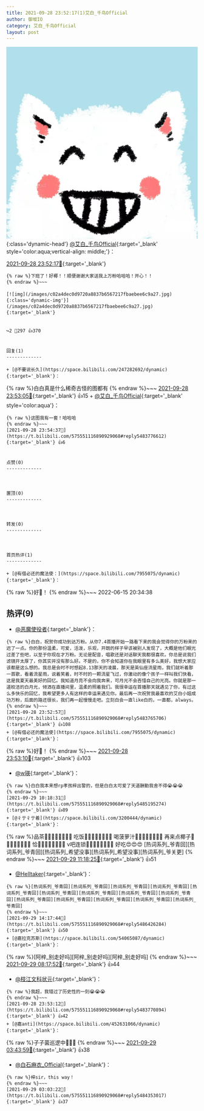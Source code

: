 ```yaml
---
title: 2021-09-28 23:52:17(1)艾白_千鸟Official
author: 御坂IO
category: 艾白_千鸟Official
layout: post
---
```


![img](/images/9ae8b9445fd0665cc014d9080156a45271be73c6.jpg){:class='dynamic-head'}
[@艾白_千鸟Official](https://space.bilibili.com/334537711/dynamic){:target='_blank' style='color:aqua;vertical-align: middle;'}：

[2021-09-28 23:52:17🔗](https://t.bilibili.com/575551116890929068){:target='_blank'}

~~~
{% raw %}下班了！好椰！！顺便谢谢大家送我上万粉哈哈哈！开心！！
{% endraw %}~~~

[![img](/images/c02a4dec0d9720a8837b6567217fbaebee6c9a27.jpg){:class='dynamic-img'}](/images/c02a4dec0d9720a8837b6567217fbaebee6c9a27.jpg){:target='_blank'}


↪️2 💬297 👍370


回复(1)
-------------

+ [@不要说长久](https://space.bilibili.com/247282692/dynamic){:target='_blank'}：
~~~
{% raw %}白白真是什么稀奇古怪的图都有
{% endraw %}~~~
[2021-09-28 23:53:05🔗](https://t.bilibili.com/575551116890929068#reply5483770647){:target='_blank'} 👍15
    + [@艾白_千鸟Official](https://space.bilibili.com/334537711/dynamic){:target='_blank' style='color:aqua'}：
~~~
{% raw %}这图我有一套！哈哈哈
{% endraw %}~~~
[2021-09-28 23:54:37🔗](https://t.bilibili.com/575551116890929068#reply5483776612){:target='_blank'} 👍6


点赞(0)
-------------



置顶(0)
-------------



转发(0)
-------------



首页热评(1)
-------------

+ [@有借必还的魔法使：](https://space.bilibili.com/7955075/dynamic){:target='_blank'}：
~~~
{% raw %}好🥥！
{% endraw %}~~~
2022-06-15 20:34:38


热评(9)
-------------

+ [@恶魔使役者](https://space.bilibili.com/14147883/dynamic){:target='_blank'}：
~~~
{% raw %}白白，祝贺你成功到达万粉。从你7.4首播开始一路看下来的我会觉得你的万粉来的迟了一点。你的那份温柔，可爱，活泼，乐观，开朗的样子早该被别人发现了，大概是他们眼光过差了些吧，以至于你现在才万粉。无论是配音，唱歌还是对话聊天我都很喜欢。你总是说我们滤镜开太厚了，你其实并没有那么好。不是的，你不会知道你在我眼里有多么美好，我想大家应该都是这么想的。我总是会时不时想起8.13那天的凌晨，那天是英仙座流星雨，我们就听着那一首歌，看着流星雨，说着笑着，时不时的一颗流星飞过，你激动的像个孩子一样叫我们快看，这是我夏天最美好的回忆。我知道月亮不会向我奔来，可月光不会吝惜自己的光亮。你就是那一道皎洁的白月光，倾洒在直播间里，温柔的照着我们。我很幸运在首播那天就遇见了你，有过这么多快乐的回忆，我希望更多人有这样的幸运来遇见你。最后再一次祝贺我最喜欢的艾白小姐成功万粉，后面的路还很长，我们再一起慢慢走吧。立刻白会一直like白的，一直都，always。
{% endraw %}~~~
[2021-09-28 23:52:57🔗](https://t.bilibili.com/575551116890929068#reply5483765706){:target='_blank'} 👍108
+ [@有借必还的魔法使](https://space.bilibili.com/7955075/dynamic){:target='_blank'}：
~~~
{% raw %}好🥥！
{% endraw %}~~~
[2021-09-28 23:53:10🔗](https://t.bilibili.com/575551116890929068#reply5483766159){:target='_blank'} 👍103
+ [@w瑛](https://space.bilibili.com/296854966/dynamic){:target='_blank'}：
~~~
{% raw %}白白我本来想rp孝孩梓出警的，但是白白太可爱了天道酬勤我舍不得😭😭😭
{% endraw %}~~~
[2021-09-29 10:18:31🔗](https://t.bilibili.com/575551116890929068#reply5485195274){:target='_blank'} 👍89
+ [@彳亍彳亍着](https://space.bilibili.com/3200444/dynamic){:target='_blank'}：
~~~
{% raw %}品茶🍵🍵🍵🍵🍵🍵🍵🍵
吃饭🍚🍚🍚🍚🍚🍚🍚🍚
喝菠萝汁🍍🍍🍍🍍🍍🍍🍍🍍
再来点椰子🥥🥥🥥🥥🥥🥥🥥🥥
恰🍓🍓🍓🍓🍓🍓🍓🍓
v吧连锁🍜🍜🍜🍜🍜🍜🍜🍜
好吃😍😍😍
[热词系列_爷青回][热词系列_爷青回][热词系列_希望没事][热词系列_希望没事][热词系列_爷关更]
{% endraw %}~~~
[2021-09-29 11:18:25🔗](https://t.bilibili.com/575551116890929068#reply5485449679){:target='_blank'} 👍51
+ [@HeIItaker](https://space.bilibili.com/8546488/dynamic){:target='_blank'}：
~~~
{% raw %}[热词系列_爷青回][热词系列_爷青回][热词系列_爷青回][热词系列_爷青回][热词系列_爷青回][热词系列_爷青回][热词系列_爷青回][热词系列_爷青回][热词系列_爷青回][热词系列_爷青回][热词系列_爷青回][热词系列_爷青回][热词系列_爷青回][热词系列_爷青回]
{% endraw %}~~~
[2021-09-29 14:17:44🔗](https://t.bilibili.com/575551116890929068#reply5486426284){:target='_blank'} 👍50
+ [@嘉拉克苏斯](https://space.bilibili.com/54065087/dynamic){:target='_blank'}：
~~~
{% raw %}[阿梓_别走好吗][阿梓_别走好吗][阿梓_别走好吗]
{% endraw %}~~~
[2021-09-29 08:17:52🔗](https://t.bilibili.com/575551116890929068#reply5484742731){:target='_blank'} 👍44
+ [@枝江文科状元](https://space.bilibili.com/486678843/dynamic){:target='_blank'}：
~~~
{% raw %}我超，我错过了历史性的一刻😭😭😭
{% endraw %}~~~
[2021-09-28 23:53:12🔗](https://t.bilibili.com/575551116890929068#reply5483770894){:target='_blank'} 👍42
+ [@嘉anti](https://space.bilibili.com/452631066/dynamic){:target='_blank'}：
~~~
{% raw %}子子菌巡逻中🚓🚓🚓
{% endraw %}~~~
[2021-09-29 03:43:59🔗](https://t.bilibili.com/575551116890929068#reply5484396928){:target='_blank'} 👍38
+ [@白石麻衣_Official](https://space.bilibili.com/435827456/dynamic){:target='_blank'}：
~~~
{% raw %}梓sir，this way！
{% endraw %}~~~
[2021-09-29 03:03:22🔗](https://t.bilibili.com/575551116890929068#reply5484353017){:target='_blank'} 👍37


